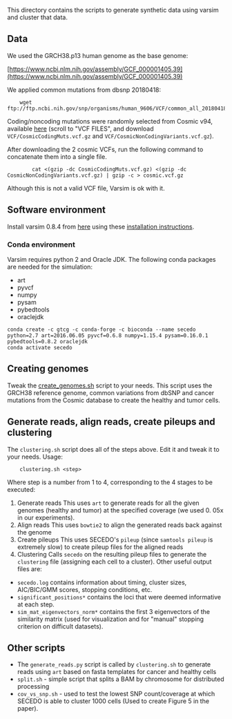 This directory contains the scripts to generate synthetic data using varsim and cluster that data.
## Data
We used the GRCH38.p13 human genome as the base genome: 

[https://www.ncbi.nlm.nih.gov/assembly/GCF_000001405.39](https://www.ncbi.nlm.nih.gov/assembly/GCF_000001405.39)

We applied common mutations from dbsnp 20180418:
```console
    wget ftp://ftp.ncbi.nih.gov/snp/organisms/human_9606/VCF/common_all_20180418.vcf.gz
```

Coding/noncoding mutations were randomly selected from Cosmic v94, available [here](https://cancer.sanger.ac.uk/cosmic/download) 
(scroll to "VCF FILES", and download `VCF/CosmicCodingMuts.vcf.gz` and `VCF/CosmicNonCodingVariants.vcf.gz`).

After downloading the 2 cosmic VCFs, run the following command to concatenate them into a single file. 
```console
        cat <(gzip -dc CosmicCodingMuts.vcf.gz) <(gzip -dc CosmicNonCodingVariants.vcf.gz) | gzip -c > cosmic.vcf.gz
```        
Although this is not a valid VCF file, Varsim is ok with it.

## Software environment
Install varsim 0.8.4 from [here](https://github.com/bioinform/varsim/releases/tag/v0.8.4) using these [installation 
instructions](https://github.com/bioinform/varsim).

### Conda environment
Varsim requires python 2 and Oracle JDK. The following conda packages are needed for the simulation:
  - art
  - pyvcf
  - numpy
  - pysam
  - pybedtools
  - oraclejdk
```
conda create -c gtcg -c conda-forge -c bioconda --name secedo python=2.7 art=2016.06.05 pyvcf=0.6.8 numpy=1.15.4 pysam=0.16.0.1 pybedtools=0.8.2 oraclejdk
conda activate secedo
```

## Creating genomes
Tweak the [create_genomes.sh](https://github.com/ratschlab/secedo-evaluation/blob/main/varsim/create_genomes.sh) script to your needs. 
This script uses the GRCH38 reference genome, common variations from dbSNP and cancer mutations from the Cosmic 
database to create the healthy and tumor cells. 


## Generate reads, align reads, create pileups and clustering
The `clustering.sh` script does all of the steps above. Edit it and tweak it to your needs. Usage:
```console
    clustering.sh <step>
```
Where step is a number from 1 to 4, corresponding to the 4 stages to be executed: 
1. Generate reads
This uses `art` to generate reads for all the given genomes (healthy and tumor) at the specified coverage (we used 0.
   05x in our experiments).
2. Align reads
This uses `bowtie2` to align the generated reads back against the genome
3. Create pileups
This uses SECEDO's `pileup` (since `samtools pileup` is extremely slow) to create pileup files for the aligned reads
4. Clustering
Calls `secedo` on the resulting pileup files to generate the `clustering` file (assigning each cell to a cluster). 
   Other useful output files are:
  - `secedo.log` contains information about timing, cluster sizes, AIC/BIC/GMM scores, stopping conditions, etc.
  - `significant_positions*` contains the loci that were deemed informative at each step.
  - `sim_mat_eigenvectors_norm*` contains the first 3 eigenvectors of the similarity matrix (used for visualization 
    and for "manual" stopping criterion on difficult datasets).

## Other scripts
 - The `generate_reads.py` script is called by `clustering.sh` to generate reads using `art` based on fasta templates
for cancer and healthy cells
 - `split.sh` - simple script that splits a BAM by chromosome for distributed processing
 - `cov_vs_snp.sh` - used to test the lowest SNP count/coverage at which SECEDO is able to cluster 1000 cells (Used 
   to create Figure 5 in the paper).
